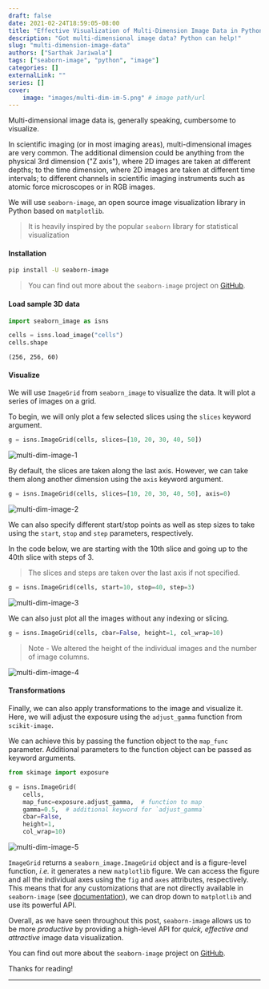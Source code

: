 ```yaml
--- 
draft: false
date: 2021-02-24T18:59:05-08:00
title: "Effective Visualization of Multi-Dimension Image Data in Python"
description: "Got multi-dimensional image data? Python can help!"
slug: "multi-dimension-image-data"
authors: ["Sarthak Jariwala"]
tags: ["seaborn-image", "python", "image"]
categories: []
externalLink: ""
series: []
cover:
    image: "images/multi-dim-im-5.png" # image path/url
---
```


Multi-dimensional image data is, generally speaking, cumbersome to visualize. 

In scientific imaging (or in most imaging areas), multi-dimensional images are very common. The additional dimension could be anything from the physical 3rd dimension ("Z axis"), where 2D images are taken at different depths; to the time dimension, where 2D images are taken at different time intervals; to different channels in scientific imaging instruments such as atomic force microscopes or in RGB images.

We will use `seaborn-image`, an open source image visualization library in Python based on `matplotlib`.

>It is heavily inspired by the popular `seaborn` library for statistical visualization

#### Installation

```bash
pip install -U seaborn-image
```
> You can find out more about the `seaborn-image` project on [GitHub](https://github.com/SarthakJariwala/seaborn-image).

#### Load sample 3D data

```python
import seaborn_image as isns

cells = isns.load_image("cells")
cells.shape
```
```
(256, 256, 60)
```

#### Visualize

We will use `ImageGrid` from `seaborn_image` to visualize the data. It will plot a series of images on a grid.

To begin, we will only plot a few selected slices using the `slices` keyword argument.

```python
g = isns.ImageGrid(cells, slices=[10, 20, 30, 40, 50])
```
![multi-dim-image-1](/images/multi-dim-im-1.png)

By default, the slices are taken along the last axis. However, we can take them along another dimension using the `axis` keyword argument.

```python
g = isns.ImageGrid(cells, slices=[10, 20, 30, 40, 50], axis=0)
```
![multi-dim-image-2](/images/multi-dim-im-2.png)

We can also specify different start/stop points as well as step sizes to take using the `start`, `stop` and `step` parameters, respectively.

In the code below, we are starting with the 10th slice and going up to the 40th slice with steps of 3.
>The slices and steps are taken over the last axis if not specified.

```python
g = isns.ImageGrid(cells, start=10, stop=40, step=3)
```
![multi-dim-image-3](/images/multi-dim-im-3.png)

We can also just plot all the images without any indexing or slicing.

```python
g = isns.ImageGrid(cells, cbar=False, height=1, col_wrap=10)
```
> Note - We altered the height of the individual images and the number of image columns.

![multi-dim-image-4](/images/multi-dim-im-4.png)

#### Transformations

Finally, we can also apply transformations to the image and visualize it. Here, we will adjust the exposure using the `adjust_gamma` function from `scikit-image`. 

We can achieve this by passing the function object to the `map_func` parameter. Additional parameters to the function object can be passed as keyword arguments.

```python
from skimage import exposure

g = isns.ImageGrid(
    cells,
    map_func=exposure.adjust_gamma,  # function to map
    gamma=0.5,  # additional keyword for `adjust_gamma`
    cbar=False,
    height=1,
    col_wrap=10)
```
![multi-dim-image-5](/images/multi-dim-im-5.png)

`ImageGrid` returns a `seaborn_image.ImageGrid` object and is a figure-level function, *i.e.* it generates a new `matplotlib` figure. We can access the figure and all the individual axes using the `fig` and `axes` attributes, respectively. This means that for any customizations that are not directly available in `seaborn-image` (see [documentation](https://seaborn-image.readthedocs.io/en/latest/)), we can drop down to `matplotlib` and use its powerful API.

Overall, as we have seen throughout this post, `seaborn-image` allows us to be more *productive* by providing a high-level API for *quick, effective and attractive* image data visualization.

You can find out more about the `seaborn-image` project on [GitHub](https://github.com/SarthakJariwala/seaborn-image).

Thanks for reading!

---